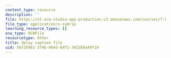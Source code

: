 ```yaml
---
content_type: resource
description: ''
file: https://ol-ocw-studio-app-production.s3.amazonaws.com/courses/7-01sc-fundamentals-of-biology-fall-2011/56716961374b064d84f1342268a49719_2TL8rY9Rc_A.srt
file_type: application/x-subrip
learning_resource_types: []
ocw_type: OCWFile
resourcetype: Other
title: 3play caption file
uid: 56716961-374b-064d-84f1-342268a49719
---
```

